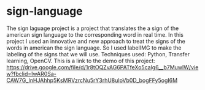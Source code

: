 # sign-language
The sign laguage project is a project that translates the a sign of the american sign language to the corresponding word in real time. In this project I used an innovative and new approach to treat the signs of the words in american the sign language. So I used labelIMG to make the labeling of the signs that we will use.
Techniques used: Python, Transfer learning, OpenCV.
This is a link to the demo of this project: https://drive.google.com/file/d/1r8tOQZvAG6PATfeXo5calg6__b7MuwIW/view?fbclid=IwAR0Sa-CAW7G_lnHJAhhp5KsMRVzrcNu5rY3rhU8ulpVb0D_bogFFy5ogI6M

